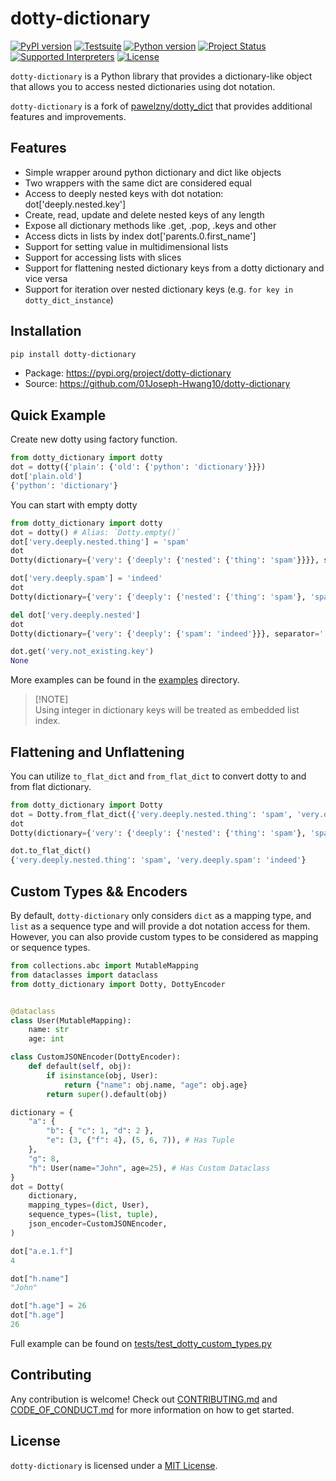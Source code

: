 # dotty-dictionary

[![PyPI version](https://badge.fury.io/py/dotty-dictionary.svg)](https://pypi.org/project/dotty-dictionary)
[![Testsuite](https://github.com/01Joseph-Hwang10/dotty-dictionary/workflows/Test%20and%20Lint/badge.svg)](https://github.com/01Joseph-Hwang10/dotty-dictionary/actions?query=workflow%3A"Test+and+Lint")
[![Python version](https://img.shields.io/pypi/pyversions/dotty-dictionary.svg)](https://pypi.org/project/dotty-dictionary)
[![Project Status](https://img.shields.io/pypi/status/dotty-dictionary.svg)](https://pypi.org/project/dotty-dictionary/)
[![Supported Interpreters](https://img.shields.io/pypi/implementation/dotty-dictionary.svg)](https://pypi.org/project/dotty-dictionary/)
[![License](https://img.shields.io/pypi/l/dotty-dictionary.svg)](https://github.com/pawelzny/dotty-dictionary/blob/master/LICENSE)

`dotty-dictionary` is a Python library that provides a dictionary-like object that allows you to access nested dictionaries using dot notation.

`dotty-dictionary` is a fork of [pawelzny/dotty_dict](https://github.com/pawelzny/dotty_dict) that provides additional features and improvements.

## Features

- Simple wrapper around python dictionary and dict like objects
- Two wrappers with the same dict are considered equal
- Access to deeply nested keys with dot notation: dot['deeply.nested.key']
- Create, read, update and delete nested keys of any length
- Expose all dictionary methods like .get, .pop, .keys and other
- Access dicts in lists by index dot['parents.0.first_name']
- Support for setting value in multidimensional lists
- Support for accessing lists with slices
- Support for flattening nested dictionary keys from a dotty dictionary and vice versa
- Support for iteration over nested dictionary keys (e.g. `for key in dotty_dict_instance`)

## Installation

```bash
pip install dotty-dictionary
```

- Package: <https://pypi.org/project/dotty-dictionary>
- Source: <https://github.com/01Joseph-Hwang10/dotty-dictionary>

## Quick Example

Create new dotty using factory function.

```py
from dotty_dictionary import dotty
dot = dotty({'plain': {'old': {'python': 'dictionary'}}})
dot['plain.old']
{'python': 'dictionary'}
```

You can start with empty dotty

```py
from dotty_dictionary import dotty
dot = dotty() # Alias: `Dotty.empty()`
dot['very.deeply.nested.thing'] = 'spam'
dot
Dotty(dictionary={'very': {'deeply': {'nested': {'thing': 'spam'}}}}, separator='.', esc_char='\\')

dot['very.deeply.spam'] = 'indeed'
dot
Dotty(dictionary={'very': {'deeply': {'nested': {'thing': 'spam'}, 'spam': 'indeed'}}}, separator='.', esc_char='\\')

del dot['very.deeply.nested']
dot
Dotty(dictionary={'very': {'deeply': {'spam': 'indeed'}}}, separator='.', esc_char='\\')

dot.get('very.not_existing.key')
None
```

More examples can be found in the [examples](https://github.com/01Joseph-Hwang10/dotty-dictionary/tree/master/examples) directory.

> [!NOTE]\
> Using integer in dictionary keys will be treated as embedded list index.

## Flattening and Unflattening

You can utilize `to_flat_dict` and `from_flat_dict` to convert dotty to and from flat dictionary.

```py
from dotty_dictionary import Dotty
dot = Dotty.from_flat_dict({'very.deeply.nested.thing': 'spam', 'very.deeply.spam': 'indeed'})
dot
Dotty(dictionary={'very': {'deeply': {'nested': {'thing': 'spam'}, 'spam': 'indeed'}}}, separator='.', esc_char='\\')

dot.to_flat_dict()
{'very.deeply.nested.thing': 'spam', 'very.deeply.spam': 'indeed'}
```

## Custom Types && Encoders

By default, `dotty-dictionary` only considers `dict` as a mapping type, and `list` as a sequence type and will provide a dot notation access for them. However, you can also provide custom types to be considered as mapping or sequence types.

```py
from collections.abc import MutableMapping
from dataclasses import dataclass
from dotty_dictionary import Dotty, DottyEncoder


@dataclass
class User(MutableMapping):
    name: str
    age: int

class CustomJSONEncoder(DottyEncoder):
    def default(self, obj):
        if isinstance(obj, User):
            return {"name": obj.name, "age": obj.age}
        return super().default(obj)

dictionary = {
    "a": { 
        "b": { "c": 1, "d": 2 },
        "e": (3, {"f": 4}, (5, 6, 7)), # Has Tuple
    },
    "g": 8,
    "h": User(name="John", age=25), # Has Custom Dataclass
}
dot = Dotty(
    dictionary,
    mapping_types=(dict, User),
    sequence_types=(list, tuple),
    json_encoder=CustomJSONEncoder,
)

dot["a.e.1.f"]
4

dot["h.name"]
"John"

dot["h.age"] = 26
dot["h.age"]
26
```

Full example can be found on [tests/test_dotty_custom_types.py](https://github.com/01Joseph-Hwang10/dotty-dictionary/tree/master/tests/test_dotty_custom_types.py)


## Contributing

Any contribution is welcome! Check out [CONTRIBUTING.md](https://github.com/01Joseph-Hwang10/dotty-dictionary/blob/master/.github/CONTRIBUTING.md) and [CODE_OF_CONDUCT.md](https://github.com/01Joseph-Hwang10/dotty-dictionary/blob/master/.github/CODE_OF_CONDUCT.md) for more information on how to get started.

## License

`dotty-dictionary` is licensed under a [MIT License](https://github.com/01Joseph-Hwang10/dotty-dictionary/blob/master/LICENSE).
